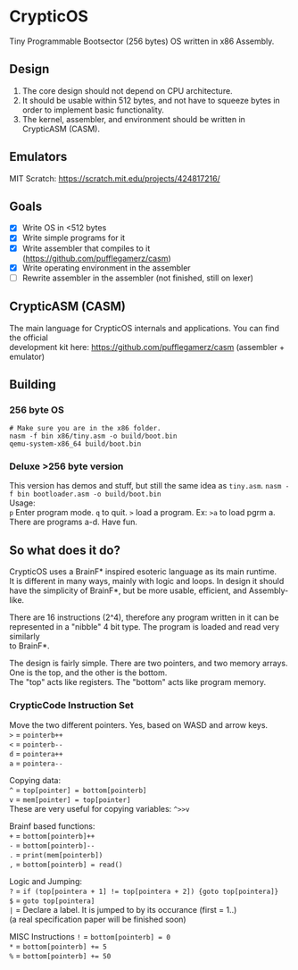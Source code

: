 # CrypticOS
Tiny Programmable Bootsector (256 bytes) OS written in x86 Assembly.

## Design
1. The core design should not depend on CPU architecture.  
2. It should be usable within 512 bytes, and not have to squeeze bytes in order to implement basic functionality.  
3. The kernel, assembler, and environment should be written in CrypticASM (CASM).  

## Emulators
MIT Scratch: https://scratch.mit.edu/projects/424817216/

## Goals
- [x] Write OS in <512 bytes  
- [x] Write simple programs for it
- [x] Write assembler that compiles to it (https://github.com/pufflegamerz/casm)  
- [x] Write operating environment in the assembler  
- [ ] Rewrite assembler in the assembler  (not finished, still on lexer)

## CrypticASM (CASM)
The main language for CrypticOS internals and applications. You can find the official  
development kit here: https://github.com/pufflegamerz/casm (assembler + emulator)  

## Building
### 256 byte OS
```
# Make sure you are in the x86 folder.
nasm -f bin x86/tiny.asm -o build/boot.bin
qemu-system-x86_64 build/boot.bin
```
### Deluxe >256 byte version
This version has demos and stuff, but still the same idea as `tiny.asm`.
`nasm -f bin bootloader.asm -o build/boot.bin`  
Usage:  
`p` Enter program mode. `q` to quit.
`>` load a program. Ex: `>a` to load pgrm a.
There are programs a-d. Have fun.

## So what does it do?
CrypticOS uses a BrainF* inspired esoteric language as its main runtime.  
It is different in many ways, mainly with logic and loops. In design it should  
have the simplicity of BrainF*, but be more usable, efficient, and Assembly-like.

There are 16 instructions (2^4), therefore any program written in it can be  
represented in a "nibble" 4 bit type. The program is loaded and read very similarly  
to BrainF*.

The design is fairly simple.
There are two pointers, and two memory arrays. One is the top, and the other is the bottom.  
The "top" acts like registers. The "bottom" acts like program memory.  

### CrypticCode Instruction Set

Move the two different pointers. Yes, based on WASD and arrow keys.  
`>` = `pointerb++`  
`<` = `pointerb--`  
`d` = `pointera++`  
`a` = `pointera--`  

Copying data:  
`^` = `top[pointer] = bottom[pointerb]`  
`v` = `mem[pointer] = top[pointer]`  
These are very useful for copying variables: `^>>v`  

Brainf based functions:  
`+` = `bottom[pointerb]++`  
`-` = `bottom[pointerb]--`  
`.` = `print(mem[pointerb])`  
`,` = `bottom[pointerb] = read()`  

Logic and Jumping:  
`?` = `if (top[pointera + 1] != top[pointera + 2]) {goto top[pointera]}`  
`$` = `goto top[pointera]`  
`|` = Declare a label. It is jumped to by its occurance (first = 1..)  
(a real specification paper will be finished soon)

MISC Instructions
`!` = `bottom[pointerb] = 0`  
`*` = `bottom[pointerb] += 5`  
`%` = `bottom[pointerb] += 50`  
